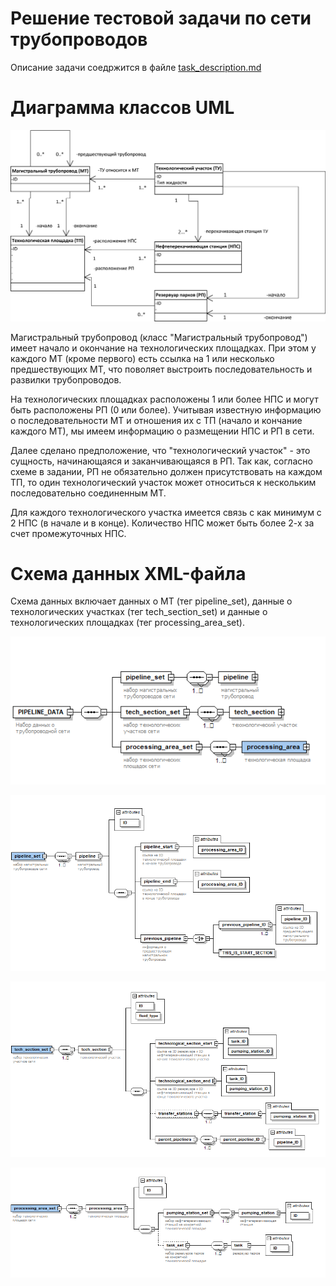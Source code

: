 Решение тестовой задачи по сети трубопроводов
==============================================

Описание задачи соедржится в файле [task_description.md](task_description.md)

# Диаграмма классов UML
![Диаграмма классов UML](/source/pipeline.png)

Магистральный трубопровод (класс "Магистральный трубопровод") имеет начало и окончание на технологических площадках. При этом у каждого МТ (кроме первого) есть ссылка на 1 или несколько предшествующих МТ, что поволяет выстроить последовательность и развилки трубопроводов.

На технологических площадках расположены 1 или более НПС и могут быть расположены РП (0 или более). Учитывая известную информацию о последовательности МТ и отношения их с ТП (начало и кончание каждого МТ), мы имеем информацию о размещении НПС и РП в сети.

Далее сделано предположение, что "технологический участок" - это сущность, начинающаяся и заканчивающаяся в РП. Так как, согласно схеме в задании, РП не обязательно должен присутствовать на каждом ТП, то один технологический участок может относиться к нескольким последовательно соединенным МТ.

Для каждого технологического участка имеется связь с как минимум с 2 НПС (в начале и в конце). Количество НПС может быть более 2-х за счет промежуточных НПС.

# Схема данных XML-файла

Схема данных включает данных о МТ (тег pipeline_set), данные о технологических участках (тег tech_section_set) и данные о технологических площадках (тег processing_area_set).

![Схема данных верхнего уровня](/source/pipeline_data.png)

![Структура тега pipeline_set](/source/pipeline_set.png)

![Структура тега tech_section_set](/source/tech_section_set.png)

![Структура тега processing_area_set](/source/processing_area_set.png)